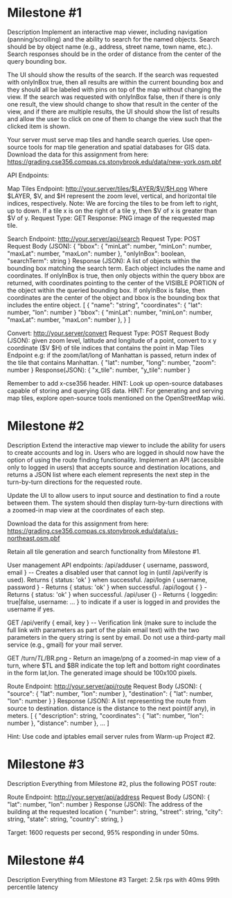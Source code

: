 # Milestone #1
Description
Implement an interactive map viewer, including navigation (panning/scrolling) and the ability to search for the named objects.  Search should be by object name (e.g., address, street name, town name, etc.).  Search responses should be in the order of distance from the center of the query bounding box.

The UI should show the results of the search.  If the search was requested with onlyInBox true, then all results are within the current bounding box and they should all be labeled with pins on top of the map without changing the view.  If the search was requested with onlyInBox false, then if there is only one result, the view should change to show that result in the center of the view, and if there are multiple results, the UI should show the list of results and allow the user to click on one of them to change the view such that the clicked item is shown.

Your server must serve map tiles and handle search queries. Use open-source tools for map tile generation and spatial databases for GIS data.  Download the data for this assignment from here: https://grading.cse356.compas.cs.stonybrook.edu/data/new-york.osm.pbf

API Endpoints:

Map Tiles Endpoint: http://your.server/tiles/$LAYER/$V/$H.png
Where $LAYER, $V, and $H represent the zoom level, vertical, and horizontal tile indices, respectively. 
Note: We are forcing the tiles to be from left to right, up to down. If a tile x is on the right of a tile y, then $V of x is greater than $V of y.
Request Type: GET
Response: PNG image of the requested map tile.

Search Endpoint: http://your.server/api/search
Request Type: POST
Request Body (JSON):
{
  "bbox": {
    "minLat": number,
    "minLon": number,
    "maxLat": number,
    "maxLon": number
  },
  "onlyInBox": boolean,
  "searchTerm": string
}
Response (JSON): A list of objects within the bounding box matching the search term. Each object includes the name and coordinates.  If onlyInBox is true, then only objects within the query bbox are returned, with coordinates pointing to the center of the VISIBLE PORTION of the object within the queried bounding box.  If onlyInBox is false, then coordinates are the center of the object and bbox is the bounding box that includes the entire object.
[
  {
    "name": "string",
    "coordinates": {
      "lat": number,
      "lon": number
    }
    "bbox": {
      "minLat": number,
      "minLon": number,
      "maxLat": number,
      "maxLon": number
    },
  }
]

Convert: http://your.server/convert
Request Type: POST
Request Body (JSON): given zoom level, latitude and longitude of a point, convert to x y coordinate ($V $H) of tile indices that contains the point in Map Tiles Endpoint
e.g: if the zoom/lat/long of Manhattan is passed, return index of the tile that contains Manhattan.
{
  "lat": number,
  "long": number,
  "zoom": number
}
Response(JSON): 
{
  "x_tile": number,
  "y_tile": number
}


Remember to add x-cse356 header.
HINT: Look up open-source databases capable of storing and querying GIS data.
HINT: For generating and serving map tiles, explore open-source tools mentioned on the OpenStreetMap wiki.


# Milestone #2
Description
Extend the interactive map viewer to include the ability for users to create accounts and log in.  Users who are logged in should now have the option of using the route finding functionality. Implement an API (accessible only to logged in users) that accepts source and destination locations, and returns a JSON list where each element represents the next step in the turn-by-turn directions for the requested route.

Update the UI to allow users to input source and destination to find a route between them.  The system should then display turn-by-turn directions with a zoomed-in map view at the coordinates of each step.

Download the data for this assignment from here: https://grading.cse356.compas.cs.stonybrook.edu/data/us-northeast.osm.pbf

Retain all tile generation and search functionality from Milestone #1.

User management API endpoints:
/api/adduser { username, password, email } -- Creates a disabled user that cannot log in (until /api/verify is used).  Returns { status: 'ok' } when successful.
/api/login { username, password } - Returns { status: 'ok' } when successful.
/api/logout { } - Returns { status: 'ok' } when successful.
/api/user {} - Returns { loggedin: true|false, username: ... } to indicate if a user is logged in and provides the username if yes.

GET /api/verify { email, key } -- Verification link (make sure to include the full link with parameters as part of the plain email text) with the two parameters in the query string is sent by email. Do not use a third-party mail service (e.g., gmail) for your mail server.

GET /turn/$TL/$BR.png - Return an image/png of a zoomed-in map view of a turn, where $TL and $BR indicate the top left and bottom right coordinates in the form lat,lon.  The generated image should be 100x100 pixels.

Route Endpoint: http://your.server/api/route
Request Body (JSON):
{
  "source": {
    "lat": number,
    "lon": number
  },
  "destination": {
    "lat": number,
    "lon": number
  }
}
Response (JSON): A list representing the route from source to destination. distance is the distance to the next point(if any), in meters.
[
  {
    "description": string,
    "coordinates": {
      "lat": number,
      "lon": number
    },
    "distance": number
  },
  ...
]

Hint: Use code and iptables email server rules from Warm-up Project #2.

# Milestone #3
Description
Everything from Milestone #2, plus the following POST route:

Route Endpoint: http://your.server/api/address
Request Body (JSON):
{
  "lat": number,
  "lon": number
}
Response (JSON): The address of the building at the requested location
{
  "number": string,
  "street": string,
  "city": string,
  "state": string,
  "country": string,
}

Target: 1600 requests per second, 95% responding in under 50ms.

# Milestone #4
Description
Everything from Milestone #3
Target: 2.5k rps with 40ms 99th percentile latency
